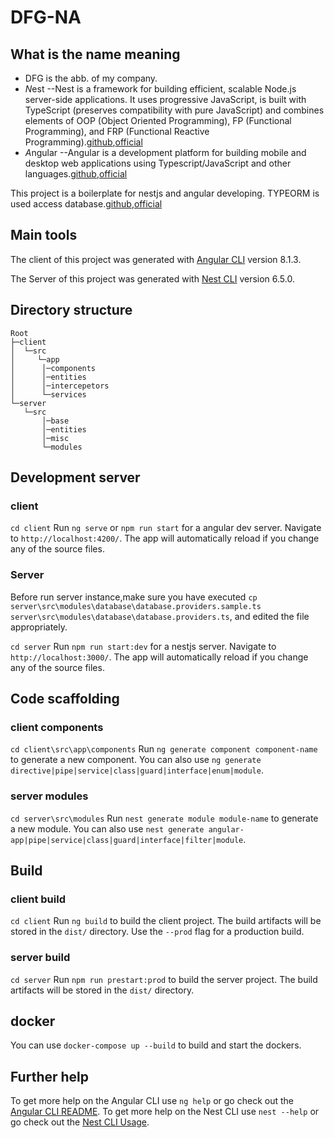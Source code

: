 # DFG-NA

## What is the name meaning

* DFG is the abb. of my company.
* *N*est  --Nest is a framework for building efficient, scalable Node.js server-side applications. It uses progressive JavaScript, is built with TypeScript (preserves compatibility with pure JavaScript) and combines elements of OOP (Object Oriented Programming), FP (Functional Programming), and FRP (Functional Reactive Programming).[github](https://github.com/nestjs/nest),[official](https://nestjs.com/)
* *A*ngular --Angular is a development platform for building mobile and desktop web applications using Typescript/JavaScript and other languages.[github](https://github.com/angular/angular),[official](https://angular.io/)
  
This project is a boilerplate for nestjs and angular developing.
TYPEORM is used access database.[github](https://github.com/typeorm/typeorm),[official](https://typeorm.io/)

## Main tools

The client of this project was generated with [Angular CLI](https://github.com/angular/angular-cli) version 8.1.3.

The Server of this project was generated with [Nest CLI](https://github.com/nestjs/nest-cli) version 6.5.0.

## Directory structure

```
Root
├─client
│  └─src
│     └─app
│      │─components
│      │─entities
│      │─intercepetors
│      └─services
└─server
   └─src
       │─base
       │─entities
       │─misc
       └─modules
```

## Development server

### client

`cd client`
Run `ng serve` or `npm run start` for a angular dev server. Navigate to `http://localhost:4200/`. The app will automatically reload if you change any of the source files.

### Server

Before run server instance,make sure you have executed
`cp server\src\modules\database\database.providers.sample.ts server\src\modules\database\database.providers.ts`, and edited the file appropriately.

`cd server`
Run `npm run start:dev` for a nestjs server. Navigate to `http://localhost:3000/`. The app will automatically reload if you change any of the source files.

## Code scaffolding

### client components

`cd client\src\app\components`
Run `ng generate component component-name` to generate a new component. You can also use `ng generate directive|pipe|service|class|guard|interface|enum|module`.

### server modules

`cd server\src\modules`
Run `nest generate module module-name` to generate a new module. You can also use `nest generate angular-app|pipe|service|class|guard|interface|filter|module`.

## Build

### client build

`cd client`
Run `ng build` to build the client project. The build artifacts will be stored in the `dist/` directory. Use the `--prod` flag for a production build.

### server build

`cd server`
Run `npm run prestart:prod` to build the server project. The build artifacts will be stored in the `dist/` directory.

## docker

You can use `docker-compose up --build` to build and start the dockers.

## Further help

To get more help on the Angular CLI use `ng help` or go check out the [Angular CLI README](https://github.com/angular/angular-cli/blob/master/README.md).
To get more help on the Nest CLI use `nest --help` or go check out the [Nest CLI Usage](https://docs.nestjs.com/cli/usages).

